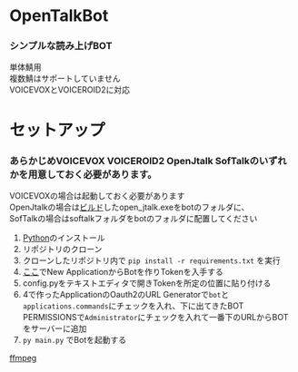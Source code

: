# OpenTalkBot
### シンプルな読み上げBOT  
単体鯖用  
複数鯖はサポートしていません  
VOICEVOXとVOICEROID2に対応    


# セットアップ
### あらかじめVOICEVOX VOICEROID2 OpenJtalk SofTalkのいずれかを用意しておく必要があります。
VOICEVOXの場合は起動しておく必要があります  
OpenJtalkの場合は[ビルド](https://qiita.com/spiderx_jp/items/c2800e79ee916dc1d9a3)したopen_jtalk.exeをbotのフォルダに、  
SofTalkの場合はsoftalkフォルダをbotのフォルダに配置してください
1. [Python](https://www.python.org/downloads/)のインストール
2. リポジトリのクローン
3. クローンしたリポジトリ内で ```pip install -r requirements.txt``` を実行
4. [ここ](https://discord.com/developers/applications)でNew ApplicationからBotを作りTokenを入手する
5. config.pyをテキストエディタで開きTokenを所定の位置に貼り付ける
6. 4で作ったApplicationのOauth2のURL Generatorで`bot`と`applications.commands`にチェックを入れ、下に出てきたBOT PERMISSIONSで`Administrator`にチェックを入れて一番下のURLからBOTをサーバーに追加
7. ```py main.py``` でBotを起動する

[ffmpeg](https://ffmpeg.org/)
